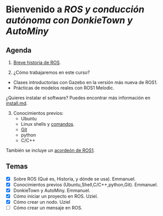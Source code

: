 # Bienvenido a *ROS y conducción autónoma con DonkieTown y AutoMiny*

## Agenda
1. [Breve historia de ROS](https://docs.google.com/presentation/d/1448rrzZO1TJ6_GUowgdLRBvesh_EeMGizCUs7hxbvyo/edit?usp=share_link).

2. ¿Cómo trabajaremos en este curso?
- Clases introductorias con Gazebo en la versión más nueva de ROS1.
- Prácticas de modelos reales con ROS1 Melodic.

¿Quieres instalar el software? Puedes encontrar más información en [install.md](install.md). 

3. Conocimientos previos:
	- Ubuntu
	- Linux shells y [comandos](utils/linux_cheat_sheet.pdf).
	- [Git](utils/git-cheat-sheet.pdf)
	- python
	- C/C++

También se incluye un [acordeón de ROS1](utils/ROScheatsheet.pdf). 


## Temas
- [x] Sobre ROS (Qué es, Historia, y dónde se usa). Emmanuel.
- [x] Conocimientos previos (Ubuntu,Shell,C/C++,python,Git). Emmanuel.
- [x] DonkieTown y AutoMiny. Emmanuel.
- [x] Cómo iniciar un proyecto en ROS. Uziel.
- [x] Cómo crear un nodo. Uziel
- [ ] Cómo crear un mensaje en ROS.